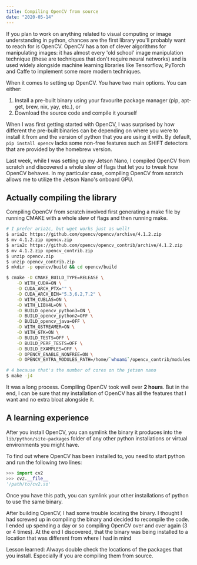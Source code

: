 ```yaml
---
title: Compiling OpenCV from source
date: "2020-05-14"
---
```


If you plan to work on anything related to visual computing or image understanding in python, chances are the first library you'll probably want to reach for is OpenCV. OpenCV has a ton of clever algorithms for manipulating images: it has almost every 'old school' image manipulation technique (these are techniques that don't require neural networks) and is used widely alongside machine learning libraries like Tensorflow, PyTorch and Caffe to implement some more modern techniques.

When it comes to setting up OpenCV. You have two main options. You can either:

1. Install a pre-built binary using your favourite package manager (pip, apt-get, brew, nix, yay, etc.), or
2. Download the source code and compile it yourself

When I was first getting started with OpenCV, I was surprised by how different the pre-built binaries can be depending on where you were to install it from and the version of python that you are using it with. By default, `pip install opencv` lacks some non-free features such as SHIFT detectors that are provided by the homebrew version.

Last week, while I was setting up my Jetson Nano, I compiled OpenCV from scratch and discovered a whole slew of flags that let you to tweak how OpenCV behaves. In my particular case, compiling OpenCV from scratch allows me to utilize the Jetson Nano's onboard GPU.

## Actually compiling the library

Compiling OpenCV from scratch involved first generating a make file by running CMAKE with a whole slew of flags and then running make.

```bash
# I prefer aria2c, but wget works just as well!
$ aria2c https://github.com/opencv/opencv/archive/4.1.2.zip
$ mv 4.1.2.zip opencv.zip
$ aria2c https://github.com/opencv/opencv_contrib/archive/4.1.2.zip
$ mv 4.1.2.zip opencv_contrib.zip
$ unzip opencv.zip
$ unzip opencv_contrib.zip
$ mkdir -p opencv/build && cd opencv/build

$ cmake -D CMAKE_BUILD_TYPE=RELEASE \
	-D WITH_CUDA=ON \
	-D CUDA_ARCH_PTX="" \
	-D CUDA_ARCH_BIN="5.3,6.2,7.2" \
	-D WITH_CUBLAS=ON \
	-D WITH_LIBV4L=ON \
	-D BUILD_opencv_python3=ON \
	-D BUILD_opencv_python2=OFF \
	-D BUILD_opencv_java=OFF \
	-D WITH_GSTREAMER=ON \
	-D WITH_GTK=ON \
	-D BUILD_TESTS=OFF \
	-D BUILD_PERF_TESTS=OFF \
	-D BUILD_EXAMPLES=OFF \
	-D OPENCV_ENABLE_NONFREE=ON \
	-D OPENCV_EXTRA_MODULES_PATH=/home/`whoami`/opencv_contrib/modules ..

# 4 because that's the number of cores on the jetson nano
$ make -j4
```

It was a long process. Compiling OpenCV took well over **2 hours**. But in the end, I can be sure that my installation of OpenCV has all the features that I want and no extra bloat alongside it.

## A learning experience

After you install OpenCV, you can symlink the binary it produces into the `lib/python/site-packages` folder of any other python installations or virtual environments you might have.

To find out where OpenCV has been installed to, you need to start python and run the following two lines:

```python
>>> import cv2
>>> cv2.__file__
'/path/to/cv2.so'
```

Once you have this path, you can symlink your other installations of python to use the same binary.

After building OpenCV, I had some trouble locating the binary. I thought I had screwed up in compiling the binary and decided to recompile the code. I ended up spending a day or so compiling OpenCV over and over again (3 or 4 times). At the end I discovered, that the binary was being installed to a location that was different from where I had in mind

Lesson learned: Always double check the locations of the packages that you install. Especially if you are compiling them from source.
